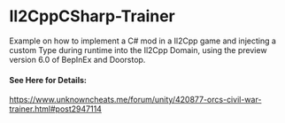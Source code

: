 # Il2CppCSharp-Trainer
Example on how to implement a C# mod in a Il2Cpp game and injecting a custom Type during runtime into the Il2Cpp Domain, using the preview version 6.0 of BepInEx and Doorstop.

#### See Here for Details:
https://www.unknowncheats.me/forum/unity/420877-orcs-civil-war-trainer.html#post2947114
